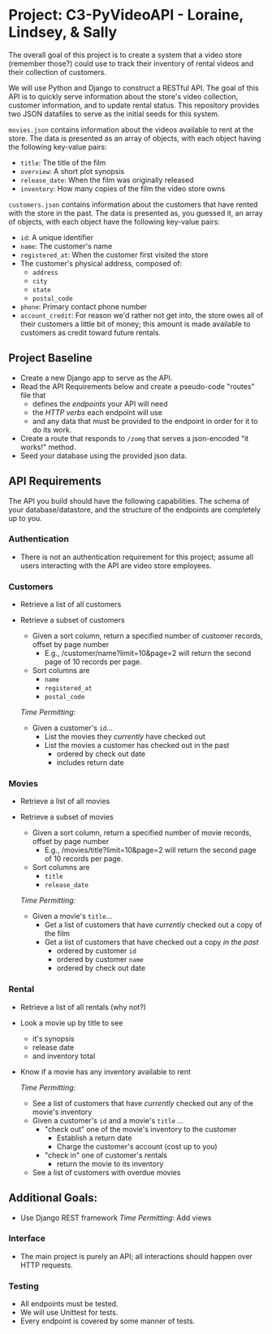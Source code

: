 # Project: C3-PyVideoAPI - Loraine, Lindsey, & Sally

The overall goal of this project is to create a system that a video store (remember those?) could use to track their inventory of rental videos and their collection of customers.

We will use Python and Django to construct a RESTful API. The goal of this API is to quickly serve information about the store's video collection, customer information, and to update rental status. This repository provides two JSON datafiles to serve as the initial seeds for this system.

`movies.json` contains information about the videos available to rent at the store. The data is presented as an array of objects, with each object having the following key-value pairs:

- `title`: The title of the film
- `overview`: A short plot synopsis
- `release_date`: When the film was originally released
- `inventory`: How many copies of the film the video store owns

`customers.json` contains information about the customers that have rented with the store in the past. The data is presented as, you guessed it, an array of objects, with each object have the following key-value pairs:

- `id`: A unique identifier
- `name`: The customer's name
- `registered_at`: When the customer first visited the store
- The customer's physical address, composed of:
  - `address`
  - `city`
  - `state`
  - `postal_code`
- `phone`: Primary contact phone number
- `account_credit`: For reason we'd rather not get into, the store owes all of their customers a little bit of money; this amount is made available to customers as credit toward future rentals.

## Project Baseline
- Create a new Django app to serve as the API.
- Read the API Requirements below and create a pseudo-code "routes" file that
  - defines the _endpoints_ your API will need
  - the _HTTP verbs_ each endpoint will use
  - and any data that must be provided to the endpoint in order for it to do its work.
- Create a route that responds to `/zomg` that serves a json-encoded "it works!" method.
- Seed your database using the provided json data.

## API Requirements

The API you build should have the following capabilities. The schema of your database/datastore, and the structure of the endpoints are completely up to you.

### Authentication
- There is not an authentication requirement for this project; assume all users interacting with the API are video store employees.

### Customers
- Retrieve a list of all customers
- Retrieve a subset of customers
  - Given a sort column, return a specified number of customer records, offset by page number
    - E.g., /customer/name?limit=10&page=2 will return the second page of 10 records per page.
  - Sort columns are
    - `name`
    - `registered_at`
    - `postal_code`

  _Time Permitting:_
  - Given a customer's `id`...
    - List the movies they _currently_ have checked out
    - List the movies a customer has checked out in the past
      - ordered by check out date
      - includes return date

### Movies
- Retrieve a list of all movies
- Retrieve a subset of movies
  - Given a sort column, return a specified number of movie records, offset by page number
    - E.g., /movies/title?limit=10&page=2 will return the second page of 10 records per page.   
  - Sort columns are
    - `title`
    - `release_date`

  _Time Permitting:_
  - Given a movie's `title`...
    - Get a list of customers that have _currently_ checked out a copy of the film
    - Get a list of customers that have checked out a copy _in the past_
      - ordered by customer `id`
      - ordered by customer `name`
      - ordered by check out date

### Rental
- Retrieve a list of all rentals (why not?)
- Look a movie up by title to see
  - it's synopsis
  - release date
  - and inventory total
- Know if a movie has any inventory available to rent

  _Time Permitting:_
  - See a list of customers that have _currently_ checked out any of the movie's inventory
  - Given a customer's `id` and a movie's `title` ...
    - "check out" one of the movie's inventory to the customer
      - Establish a return date
      - Charge the customer's account (cost up to you)
    - "check in" one of customer's rentals
      - return the movie to its inventory
  - See a list of customers with overdue movies

## Additional Goals:
- Use Django REST framework
_Time Permitting_: Add views

### Interface
- The main project is purely an API; all interactions should happen over HTTP requests.

### Testing
- All endpoints must be tested.
- We will use Unittest for tests.
- Every endpoint is covered by some manner of tests.
